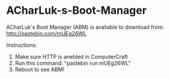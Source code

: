 # ACharLuk-s-Boot-Manager
ACharLuk's Boot Manager (ABM) is avaliable to download from:
http://pastebin.com/mUEg26WL

Instructions:

1. Make sure HTTP is anebled in ComputerCraft
2. Run this command: "pastebin run mUEg26WL"
3. Reboot to see ABM!
